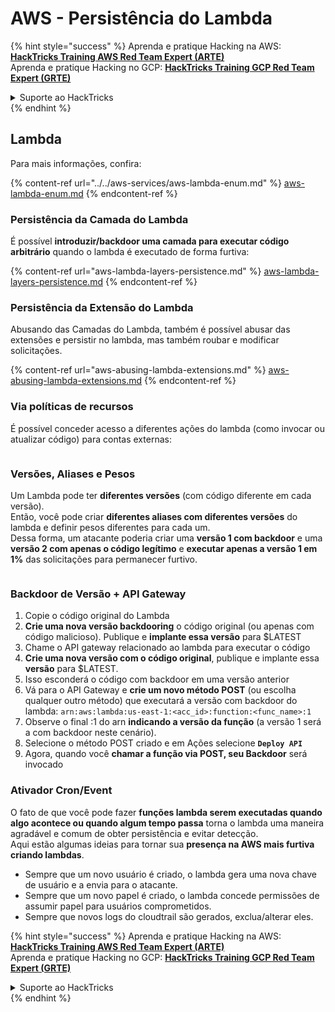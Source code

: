 # AWS - Persistência do Lambda

{% hint style="success" %}
Aprenda e pratique Hacking na AWS:<img src="../../../../.gitbook/assets/image (1) (1) (1) (1).png" alt="" data-size="line">[**HackTricks Training AWS Red Team Expert (ARTE)**](https://training.hacktricks.xyz/courses/arte)<img src="../../../../.gitbook/assets/image (1) (1) (1) (1).png" alt="" data-size="line">\
Aprenda e pratique Hacking no GCP: <img src="../../../../.gitbook/assets/image (2) (1).png" alt="" data-size="line">[**HackTricks Training GCP Red Team Expert (GRTE)**<img src="../../../../.gitbook/assets/image (2) (1).png" alt="" data-size="line">](https://training.hacktricks.xyz/courses/grte)

<details>

<summary>Suporte ao HackTricks</summary>

* Confira os [**planos de assinatura**](https://github.com/sponsors/carlospolop)!
* **Junte-se ao** 💬 [**grupo do Discord**](https://discord.gg/hRep4RUj7f) ou ao [**grupo do telegram**](https://t.me/peass) ou **siga**-nos no **Twitter** 🐦 [**@hacktricks\_live**](https://twitter.com/hacktricks_live)**.**
* **Compartilhe truques de hacking enviando PRs para os repositórios do** [**HackTricks**](https://github.com/carlospolop/hacktricks) e [**HackTricks Cloud**](https://github.com/carlospolop/hacktricks-cloud).

</details>
{% endhint %}

## Lambda

Para mais informações, confira:

{% content-ref url="../../aws-services/aws-lambda-enum.md" %}
[aws-lambda-enum.md](../../aws-services/aws-lambda-enum.md)
{% endcontent-ref %}

### Persistência da Camada do Lambda

É possível **introduzir/backdoor uma camada para executar código arbitrário** quando o lambda é executado de forma furtiva:

{% content-ref url="aws-lambda-layers-persistence.md" %}
[aws-lambda-layers-persistence.md](aws-lambda-layers-persistence.md)
{% endcontent-ref %}

### Persistência da Extensão do Lambda

Abusando das Camadas do Lambda, também é possível abusar das extensões e persistir no lambda, mas também roubar e modificar solicitações.

{% content-ref url="aws-abusing-lambda-extensions.md" %}
[aws-abusing-lambda-extensions.md](aws-abusing-lambda-extensions.md)
{% endcontent-ref %}

### Via políticas de recursos

É possível conceder acesso a diferentes ações do lambda (como invocar ou atualizar código) para contas externas:

<figure><img src="../../../../.gitbook/assets/image (255).png" alt=""><figcaption></figcaption></figure>

### Versões, Aliases e Pesos

Um Lambda pode ter **diferentes versões** (com código diferente em cada versão).\
Então, você pode criar **diferentes aliases com diferentes versões** do lambda e definir pesos diferentes para cada um.\
Dessa forma, um atacante poderia criar uma **versão 1 com backdoor** e uma **versão 2 com apenas o código legítimo** e **executar apenas a versão 1 em 1%** das solicitações para permanecer furtivo.

<figure><img src="../../../../.gitbook/assets/image (120).png" alt=""><figcaption></figcaption></figure>

### Backdoor de Versão + API Gateway

1. Copie o código original do Lambda
2. **Crie uma nova versão backdooring** o código original (ou apenas com código malicioso). Publique e **implante essa versão** para $LATEST
1. Chame o API gateway relacionado ao lambda para executar o código
3. **Crie uma nova versão com o código original**, publique e implante essa **versão** para $LATEST.
1. Isso esconderá o código com backdoor em uma versão anterior
4. Vá para o API Gateway e **crie um novo método POST** (ou escolha qualquer outro método) que executará a versão com backdoor do lambda: `arn:aws:lambda:us-east-1:<acc_id>:function:<func_name>:1`
1. Observe o final :1 do arn **indicando a versão da função** (a versão 1 será a com backdoor neste cenário).
5. Selecione o método POST criado e em Ações selecione **`Deploy API`**
6. Agora, quando você **chamar a função via POST, seu Backdoor** será invocado

### Ativador Cron/Event

O fato de que você pode fazer **funções lambda serem executadas quando algo acontece ou quando algum tempo passa** torna o lambda uma maneira agradável e comum de obter persistência e evitar detecção.\
Aqui estão algumas ideias para tornar sua **presença na AWS mais furtiva criando lambdas**.

* Sempre que um novo usuário é criado, o lambda gera uma nova chave de usuário e a envia para o atacante.
* Sempre que um novo papel é criado, o lambda concede permissões de assumir papel para usuários comprometidos.
* Sempre que novos logs do cloudtrail são gerados, exclua/alterar eles.

{% hint style="success" %}
Aprenda e pratique Hacking na AWS:<img src="../../../../.gitbook/assets/image (1) (1) (1) (1).png" alt="" data-size="line">[**HackTricks Training AWS Red Team Expert (ARTE)**](https://training.hacktricks.xyz/courses/arte)<img src="../../../../.gitbook/assets/image (1) (1) (1) (1).png" alt="" data-size="line">\
Aprenda e pratique Hacking no GCP: <img src="../../../../.gitbook/assets/image (2) (1).png" alt="" data-size="line">[**HackTricks Training GCP Red Team Expert (GRTE)**<img src="../../../../.gitbook/assets/image (2) (1).png" alt="" data-size="line">](https://training.hacktricks.xyz/courses/grte)

<details>

<summary>Suporte ao HackTricks</summary>

* Confira os [**planos de assinatura**](https://github.com/sponsors/carlospolop)!
* **Junte-se ao** 💬 [**grupo do Discord**](https://discord.gg/hRep4RUj7f) ou ao [**grupo do telegram**](https://t.me/peass) ou **siga**-nos no **Twitter** 🐦 [**@hacktricks\_live**](https://twitter.com/hacktricks_live)**.**
* **Compartilhe truques de hacking enviando PRs para os repositórios do** [**HackTricks**](https://github.com/carlospolop/hacktricks) e [**HackTricks Cloud**](https://github.com/carlospolop/hacktricks-cloud).

</details>
{% endhint %}
